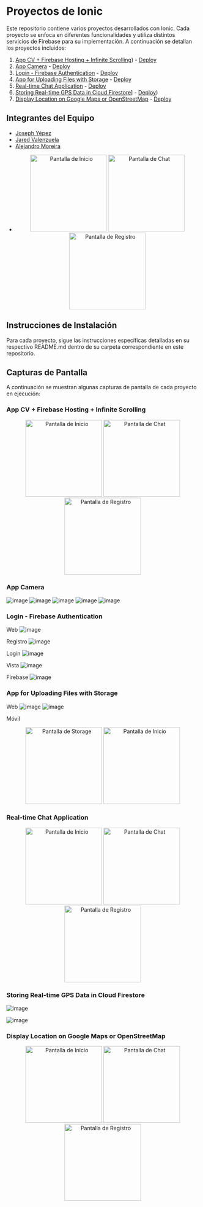 # Proyectos de Ionic

Este repositorio contiene varios proyectos desarrollados con Ionic. Cada proyecto se enfoca en diferentes funcionalidades y utiliza distintos servicios de Firebase para su implementación. A continuación se detallan los proyectos incluidos:

1. [App CV + Firebase Hosting + Infinite Scrolling](https://github.com/JosephYM07/App-CV-Firebase-Hosting-Infinite-Scrolling.git)) - [Deploy](https://a-8a03e.web.app/tabs/tab1)
2. [App Camera](https://github.com/JaredVS777/App_fotos.git) - [Deploy](fotos1-1f12b.web.app/tabs/tab1)
3. [Login - Firebase Authentication](https://github.com/Alejandro-Moreira/Login-Firebase.git) - [Deploy](https://login-155ac.web.app) 
4. [App for Uploading Files with Storage](https://github.com/JaredVS777/App_storage.git) - [Deploy](storage-f5a23.web.app)
5. [Real-time Chat Application](https://github.com/JosephYM07/Chat_Ionic.git) - [Deploy](https://database-chat-9d1b3.web.app/chat)
6. [Storing Real-time GPS Data in Cloud Firestore](https://github.com/Alejandro-Moreira/GPS.git)] - [Deploy](https://gpsfirebase-750df.web.app))
7. [Display Location on Google Maps or OpenStreetMap](https://github.com/JosephYM07/Display-Location-on-Google-Maps-or-OpenStreetMap.git) - [Deploy](https://ubicaciongps-ee91c.web.app)

## Integrantes del Equipo

- [Joseph Yépez](https://github.com/JosephYM07)
- [Jared Valenzuela](https://github.com/JaredVS777)
- [Alejandro Moreira](https://github.com/Alejandro-Moreira)
- <p align="center">
  <img src="assets/Alejo.jpg" width="200" alt="Pantalla de Inicio">
  <img src="assets/Jared.jpg" width="200" alt="Pantalla de Chat">
  <img src="assets/Joseph.jpg" width="200" alt="Pantalla de Registro">
</p>

## Instrucciones de Instalación

Para cada proyecto, sigue las instrucciones específicas detalladas en su respectivo README.md dentro de su carpeta correspondiente en este repositorio.

## Capturas de Pantalla

A continuación se muestran algunas capturas de pantalla de cada proyecto en ejecución:

### App CV + Firebase Hosting + Infinite Scrolling
<p align="center">
  <img src="assets/hoja_1.jpg" width="200" alt="Pantalla de Inicio">
  <img src="assets/hoja_2.jpg" width="200" alt="Pantalla de Chat">
  <img src="assets/hoja_3.jpg" width="200" alt="Pantalla de Registro">
</p>


### App Camera
![image](https://github.com/JosephYM07/AppIonic_Camera/assets/117743484/649e2069-3007-4675-bbdb-54c44024f837)
![image](https://github.com/JosephYM07/AppIonic_Camera/assets/117743484/4b4567a2-68bf-4db4-95eb-4bb234007055)
![image](https://github.com/JosephYM07/AppIonic_Camera/assets/117743484/d36c9a68-b403-4b0a-a141-e69507142658)
![image](https://github.com/JosephYM07/AppIonic_Camera/assets/117743484/a923f2a9-e603-487a-8617-3c90641d82e0)
![image](https://github.com/JosephYM07/AppIonic_Camera/assets/117743484/0ca27938-5fb1-45ef-a76d-f667645bbd62)

### Login - Firebase Authentication
Web
![image](https://github.com/JosephYM07/Apps_Exam/assets/117743484/9afe38c3-9f74-40ea-ad3b-4f13c0736067)

Registro
![image](https://github.com/JosephYM07/Apps_Exam/assets/117743484/7844dcac-6c14-4ea3-b68e-82441608593b)

Login
![image](https://github.com/JosephYM07/Apps_Exam/assets/117743484/db29be1a-5c1c-45b8-b0d3-a51f76311c46)

Vista
![image](https://github.com/JosephYM07/Apps_Exam/assets/117743484/010c3cc0-7b2b-4359-a78a-05f7346a945c)

Firebase
![image](https://github.com/JosephYM07/Apps_Exam/assets/117743484/5db79ca4-429f-4036-82a2-b90a5591be21)

### App for Uploading Files with Storage
Web
![image](https://github.com/JaredVS777/App_storage/assets/126533404/a8514082-ce43-4f49-91b9-c553c06d3add)
![image](https://github.com/JaredVS777/App_storage/assets/126533404/0e9ed61a-c85b-4f5f-b102-cbb339f4ae0d)


Móvil
<p align="center">
  <img src="assets/storage_2.jpg" width="200" alt="Pantalla de Storage">
  <img src="assets/storage_1.jpg" width="200" alt="Pantalla de Inicio">
  
</p>

### Real-time Chat Application

<p align="center">
  <img src="assets/chat_1.jpg" width="200" alt="Pantalla de Inicio">
  <img src="assets/chat_2.jpg" width="200" alt="Pantalla de Chat">
  <img src="assets/chat_3.jpg" width="200" alt="Pantalla de Registro">
</p>

### Storing Real-time GPS Data in Cloud Firestore
![image](https://github.com/JosephYM07/Apps_Exam/assets/117743484/3c4f38b4-dfe1-449b-beab-eadc6243af93)

![image](https://github.com/JosephYM07/Apps_Exam/assets/117743484/1292a7d4-276e-4c7b-86c7-a64c037de60c)


### Display Location on Google Maps or OpenStreetMap
<p align="center">
  <img src="assets/gps_1.jpg" width="200" alt="Pantalla de Inicio">
  <img src="assets/gps_2.jpg" width="200" alt="Pantalla de Chat">
  <img src="assets/gps_3.jpg" width="200" alt="Pantalla de Registro">
</p>
